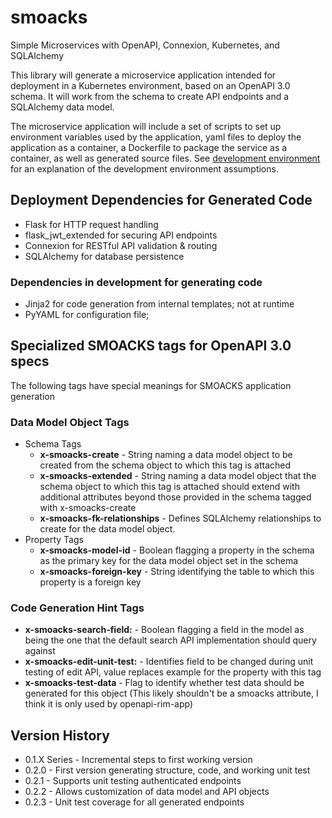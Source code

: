 # smoacks
Simple Microservices with OpenAPI, Connexion, Kubernetes, and SQLAlchemy

This library will generate a microservice application intended for deployment
in a Kubernetes environment, based on an OpenAPI 3.0 schema. It will work
from the schema to create API endpoints and a SQLAlchemy data model.

The microservice application will include a set of scripts to set up
environment variables used by the application, yaml files to deploy the
application as a container, a Dockerfile to package the service as a container,
as well as generated source files. See [development environment](DEV_ENVIRONMENT.md)
for an explanation of the development environment assumptions.

## Deployment Dependencies for Generated Code

- Flask for HTTP request handling
- flask_jwt_extended for securing API endpoints
- Connexion for RESTful API validation & routing
- SQLAlchemy for database persistence

### Dependencies in development for generating code
- Jinja2 for code generation from internal templates; not at runtime
- PyYAML for configuration file; 

## Specialized SMOACKS tags for OpenAPI 3.0 specs

The following tags have special meanings for SMOACKS application generation

### Data Model Object Tags
- Schema Tags
    - **x-smoacks-create** - String naming a data model object to be created from
      the schema object to which this tag is attached
    - **x-smoacks-extended** - String naming a data model object that the schema
      object to which this tag is attached should extend with additional attributes
      beyond those provided in the schema tagged with x-smoacks-create
    - **x-smoacks-fk-relationships** - Defines SQLAlchemy relationships to create
      for the data model object.
- Property Tags
    - **x-smoacks-model-id** - Boolean flagging a property in the schema as the
      primary key for the data model object set in the schema
    - **x-smoacks-foreign-key** - String identifying the table to which this
      property is a foreign key

### Code Generation Hint Tags
- **x-smoacks-search-field:** - Boolean flagging a field in the model as being
  the one that the default search API implementation should query against 
- **x-smoacks-edit-unit-test:** - Identifies field to be changed during unit
  testing of edit API, value replaces example for the property with this tag
- **x-smoacks-test-data** - Flag to identify whether test data should be
  generated for this object (This likely shouldn't be a smoacks attribute,
  I think it is only used by openapi-rim-app)

Version History
---------------

* 0.1.X Series - Incremental steps to first working version
* 0.2.0 - First version generating structure, code, and working unit test
* 0.2.1 - Supports unit testing authenticated endpoints
* 0.2.2 - Allows customization of data model and API objects
* 0.2.3 - Unit test coverage for all generated endpoints
